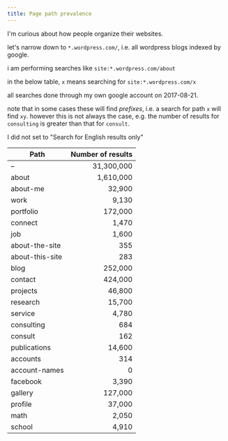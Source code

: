 ```yaml
---
title: Page path prevalence
---
```


I'm curious about how people organize their websites.

let's narrow down to `*.wordpress.com/`, i.e. all wordpress blogs indexed by
google.

i am performing searches like `site:*.wordpress.com/about`

in the below table, `x` means searching for `site:*.wordpress.com/x`

all searches done through my own google account on 2017-08-21.

note that in some cases these will find *prefixes*, i.e. a search for path `x`
will find `xy`. however this is not always the case, e.g. the number of results
for `consulting` is greater than that for `consult`.

I did not set to "Search for English results only"

|Path|Number of results|
|----|----------------:|
|–|31,300,000|
|about|1,610,000|
|about-me|32,900|
|work|9,130|
|portfolio|172,000|
|connect|1,470|
|job|1,600|
|about-the-site|355|
|about-this-site|283|
|blog|252,000|
|contact|424,000|
|projects|46,800|
|research|15,700|
|service|4,780|
|consulting|684|
|consult|162|
|publications|14,600|
|accounts|314|
|account-names|0|
|facebook|3,390|
|gallery|127,000|
|profile|37,000|
|math|2,050|
|school|4,910|
